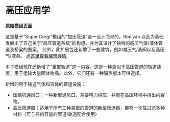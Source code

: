 # 高压应用学

[**原始模组页面**](https://steamcommunity.com/sharedfiles/filedetails/?id=2806200110)


这是基于“Super Corgi”模组的“加压管道”这一设计而来的，Ronivan 以此为基础发展出了自己关于“高压管道系统”的构想，并为其设计了独特的高压气体/液体管道及桥梁的图案。
此外，此扩展包还新增了一些建筑，例如减压气/液阀以及高压气/液泵。
[点这里查看建筑详情.](./Buildings)

本子模组现在还新增了“重型轨道”这一内容，这是一种类似于高压管道的轨道装置，用于运输大量固体物品。此外，它们还有一种隔热版本可供选择。

新增的用于输送气体和液体的管道设施：

- 压缩机通风口；一种新型通风口，需要电力供应，并能在高压环境中排出内容物。
- 高压筛选器；适用于所有三种类型的管道的新型筛选器，能够一次性过滤多种材料（可与任何容量的管道/轨道配合使用）